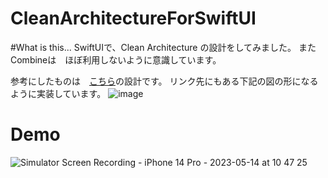 # CleanArchitectureForSwiftUI

#What is this...
SwiftUIで、Clean Architecture の設計をしてみました。
またCombineは　ほぼ利用しないように意識しています。

参考にしたものは　[こちら](https://github.com/nalexn/clean-architecture-swiftui)の設計です。 
リンク先にもある下記の図の形になるように実装しています。
![image](https://github.com/isamiodagiri/cleanArchitectureForSwiftUI/assets/43597025/0f64f2f1-a659-4f9d-80e8-5e0b5f5fba2d)

# Demo

![Simulator Screen Recording - iPhone 14 Pro - 2023-05-14 at 10 47 25](https://github.com/isamiodagiri/cleanArchitectureForSwiftUI/assets/43597025/eb6f18dc-22a4-4636-9315-6d66318191e0)
